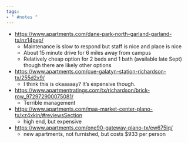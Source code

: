```yaml
---
tags:
- " #notes "
---
```


- https://www.apartments.com/dane-park-north-garland-garland-tx/nz14pxp/
	- Maintenance is slow to respond but staff is nice and place is nice
	- About 15 minute drive for 6 miles away from campus
	- Relatively cheap option for 2 beds and 1 bath (available late Sept) though there are likely other options 
- https://www.apartments.com/cue-galatyn-station-richardson-tx/255d2x9/
	- I think this is okaaaaay? It’s expensive though.
- https://www.apartmentratings.com/tx/richardson/brick-row_972972900075081/
	- Terrible management
- https://www.apartments.com/maa-market-center-plano-tx/xz4xkjn/#reviewsSection
	- high end, but expensive
- https://www.apartments.com/one90-gateway-plano-tx/ew675lq/
	- new apartments, not furnished, but costs $933 per person